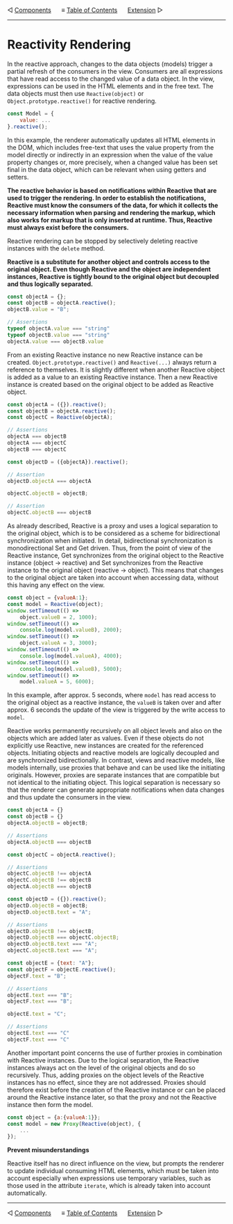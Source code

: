 &#9665; [Components](composite.md)
&nbsp;&nbsp;&nbsp;&nbsp; &#8801; [Table of Contents](README.md#reactivity-rendering)
&nbsp;&nbsp;&nbsp;&nbsp; [Extension](extension.md) &#9655;
- - -

# Reactivity Rendering

In the reactive approach, changes to the data objects (models) trigger a partial
refresh of the consumers in the view. Consumers are all expressions that have
read access to the changed value of a data object. In the view, expressions can
be used in the HTML elements and in the free text. The data objects must then
use `Reactive(object)` or `Object.prototype.reactive()` for reactive rendering.

```javascript
const Model = {
    value: ...
}.reactive();
```

In this example, the renderer automatically updates all HTML elements in the
DOM, which includes free-text that uses the value property from the model
directly or indirectly in an expression when the value of the value property
changes or, more precisely, when a changed value has been set final in the data
object, which can be relevant when using getters and setters.

__The reactive behavior is based on notifications within Reactive that are used
to trigger the rendering. In order to establish the notifications, Reactive must
know the consumers of the data, for which it collects the necessary information
when parsing and rendering the markup, which also works for markup that is only
inserted at runtime. Thus, Reactive must always exist before the consumers.__

Reactive rendering can be stopped by selectively deleting reactive instances
with the `delete` method.

__Reactive is a substitute for another object and controls access to the
original object. Even though Reactive and the object are independent instances,
Reactive is tightly bound to the original object but decoupled and thus
logically separated.__

```javascript
const objectA = {};
const objectB = objectA.reactive();
objectB.value = "B";

// Assertions
typeof objectA.value === "string"
typeof objectB.value === "string"
objectA.value === objectB.value
```

From an existing Reactive instance no new Reactive instance can be created.
`Object.prototype.reactive()` and `Reactive(...)` always return a reference to
themselves. It is slightly different when another Reactive object is added as a
value to an existing Reactive instance. Then a new Reactive instance is created
based on the original object to be added as Reactive object.

```javascript
const objectA = ({}).reactive();
const objectB = objectA.reactive();
const objectC = Reactive(objectA);

// Assertions
objectA === objectB
objectA === objectC
objectB === objectC

const objectD = ({objectA}).reactive();

// Assertion
objectD.objectA === objectA

objectC.objectB = objectB;

// Assertion
objectC.objectB === objectB
```

As already described, Reactive is a proxy and uses a logical separation to the
original object, which is to be considered as a scheme for bidirectional
synchronization when initiated. In detail, bidirectional synchronization is
monodirectional Set and Get driven. Thus, from the point of view of the Reactive
instance, Get synchronizes from the original object to the Reactive instance
(object -> reactive) and Set synchronizes from the Reactive instance to the
original object (reactive -> object). This means that changes to the original
object are taken into account when accessing data, without this having any
effect on the view.

```javascript
const object = {valueA:1};
const model = Reactive(object);
window.setTimeout(() =>
    object.valueB = 2, 1000);
window.setTimeout(() =>
    console.log(model.valueB), 2000);
window.setTimeout(() =>
    object.valueA = 3, 3000);
window.setTimeout(() =>
    console.log(model.valueA), 4000);
window.setTimeout(() =>
    console.log(model.valueB), 5000);
window.setTimeout(() =>
    model.valueA = 5, 6000);
```

In this example, after approx. 5 seconds, where `model` has read access to the
original object as a reactive instance, the `valueB` is taken over and after
approx. 6 seconds the update of the view is triggered by the write access to
`model`.

Reactive works permanently recursively on all object levels and also on the
objects which are added later as values. Even if these objects do not explicitly
use Reactive, new instances are created for the referenced objects. Initiating
objects and reactive models are logically decoupled and are synchronized
bidirectionally. In contrast, views and reactive models, like models internally,
use proxies that behave and can be used like the initiating originals. However,
proxies are separate instances that are compatible but not identical to the
initiating object. This logical separation is necessary so that the renderer can
generate appropriate notifications when data changes and thus update the
consumers in the view.

```javascript
const objectA = {}
const objectB = {}
objectA.objectB = objectB;

// Assertions
objectA.objectB === objectB

const objectC = objectA.reactive();

// Assertions
objectC.objectB !== objectA
objectC.objectB !== objectB
objectA.objectB === objectB

const objectD = ({}).reactive();
objectD.objectB = objectB;
objectD.objectB.text = "A";

// Assertions
objectD.objectB !== objectB;
objectD.objectB === objectC.objectB;
objectD.objectB.text === "A";
objectC.objectB.text === "A";

const objectE = {text: "A"};
const objectF = objectE.reactive();
objectF.text = "B";

// Assertions
objectE.text === "B";
objectF.text === "B";

objectE.text = "C";

// Assertions
objectE.text === "C"
objectF.text === "C"

```

Another important point concerns the use of further proxies in combination with
Reactive instances. Due to the logical separation, the Reactive instances always
act on the level of the original objects and do so recursively. Thus, adding
proxies on the object levels of the Reactive instances has no effect, since they
are not addressed. Proxies should therefore exist before the creation of the
Reactive instance or can be placed around the Reactive instance later, so that
the proxy and not the Reactive instance then form the model.

```javascript
const object = {a:{valueA:1}};
const model = new Proxy(Reactive(object), {
    ...
});
```

__Prevent misunderstandings__

Reactive itself has no direct influence on the view, but prompts the renderer to
update individual consuming HTML elements, which must be taken into account
especially when expressions use temporary variables, such as those used in the
attribute `iterate`, which is already taken into account automatically.



- - -
&#9665; [Components](composite.md)
&nbsp;&nbsp;&nbsp;&nbsp; &#8801; [Table of Contents](README.md#reactivity-rendering)
&nbsp;&nbsp;&nbsp;&nbsp; [Extension](extension.md) &#9655;
